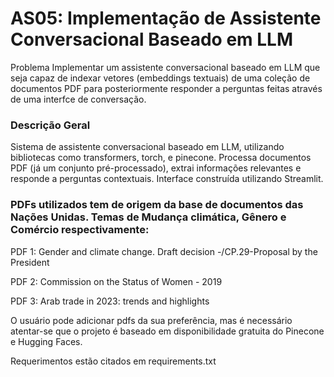 # AS05: Implementação de Assistente Conversacional Baseado em LLM

Problema
Implementar um assistente conversacional baseado em LLM que seja capaz de indexar vetores (embeddings textuais) de uma coleção de documentos PDF para posteriormente responder a perguntas feitas através de uma interfce de conversação.

### Descrição Geral
Sistema de assistente conversacional baseado em LLM, utilizando bibliotecas como transformers, torch, e pinecone. Processa documentos PDF (já um conjunto pré-processado), extrai informações relevantes e responde a perguntas contextuais. Interface construída utilizando Streamlit.

### PDFs utilizados tem de origem da base de documentos das Nações Unidas. Temas de Mudança climática, Gênero e Comércio respectivamente:<br>
  
  PDF 1: Gender and climate change. Draft decision -/CP.29-Proposal by the President<br>  
  
  PDF 2: Commission on the Status of Women - 2019<br>
  
  PDF 3: Arab trade in 2023: trends and highlights<br>

O usuário pode adicionar pdfs da sua preferência, mas é necessário atentar-se que o projeto é baseado em disponibilidade gratuita do Pinecone e Hugging Faces.

Requerimentos estão citados em requirements.txt



